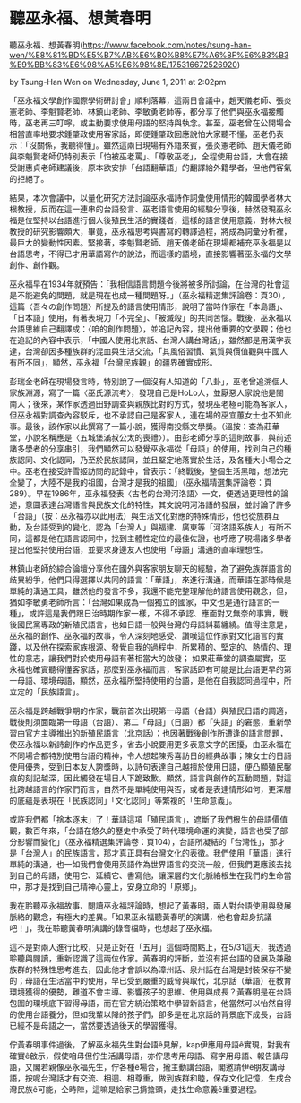 # 聽巫永福、想黃春明

聽巫永福、想黃春明(https://www.facebook.com/notes/tsung-han-wen/%E8%81%BD%E5%B7%AB%E6%B0%B8%E7%A6%8F%E6%83%B3%E9%BB%83%E6%98%A5%E6%98%8E/175316672526920)
 
by Tsung-Han Wen on Wednesday, June 1, 2011 at 2:02pm
 
「巫永福文學創作國際學術研討會」順利落幕，這兩日會議中，趙天儀老師、張炎憲老師、李魁賢老師、林鎮山老師、李敏勇老師等，都分享了他們與巫永福接觸時，巫老再三叮嚀，或主動要求使用母語的堅持與執念。甚至，巫老曾在公開場合相當直率地要求鍾肇政使用客家話，即便鍾肇政回應說怕大家聽不懂，巫老仍表示：「沒關係，我聽得懂」。雖然這兩日現場有外籍來賓，張炎憲老師、趙天儀老師與李魁賢老師仍特別表示「怕被巫老罵」、「尊敬巫老」，全程使用台語，大會在接受謝惠貞老師建議後，原本欲安排「台語翻華語」的翻譯給外籍學者，但他們客氣的拒絕了。
 
結果，本次會議中，以量化研究方法討論巫永福詩作詞彙使用情形的韓國學者林大根教授，反而在這一連串的台語發言、巫老語言使用的經驗分享後，赫然發現巫永福是位堅持以台語進行個人後殖民生活的實踐者，這樣的語言使用意義，對林大根教授的研究影響頗大，畢竟，巫永福思考與書寫的轉譯過程，將成為詞彙分析裡，最巨大的變動性因素。緊接著，李魁賢老師、趙天儀老師在現場都補充巫永福是以台語思考，不得已才用華語寫作的說法，而這樣的語境，直接影響著巫永福的文學創作、創作觀。
 
巫永福早在1934年就預告：「我相信語言問題今後將被多所討論，在台灣的社會這是不能避免的問題，就是現在也成一種問題呀。」（巫永福精選集評論卷：頁30），這篇〈吾々の創作問題〉所提及的語言使用情形，說明了當時作家在「本島語」、「日本語」使用，有著表現力「不完全」、「被滅殺」的共同苦惱。戰後，巫永福以台語思維自己翻譯成：〈咱的創作問題〉，並追記內容，提出他重要的文學觀；他也在追記的內容中表示，「中國人使用北京話、台灣人講台灣話」，雖然都是用漢字表達，台灣卻因多種族群的混血與生活交流，「其風俗習慣、氣質與價值觀與中國人有所不同」，顯然，巫永福「台灣民族觀」的疆界確實成形。
 
彭瑞金老師在現場發言時，特別說了一個沒有人知道的「八卦」，巫老曾追溯個人家族淵源，寫了一篇〈巫氏源流考〉，發現自己是HoLo人，並厭惡人家說他是閩南人；後來，某作家透過田野調查與親族比對的方式，發現巫老極可能為客家人，但巫永福對調查內容駁斥，也不承認自己是客家人，連在場的巫宜蕙女士也不知此事。最後，該作家以此撰寫了一篇小說，獲得南投縣文學獎。（溫按：查為莊華堂，小說名稱應是〈五城堡滿叔公太的喪禮〉）。由彭老師分享的這則故事，與前述諸多學者的分享串引，我們顯然可以發覺巫永福從「母語」的使用，找到自己的種族認同、文化認同，乃至於民族認同，並且堅定地落實於生活，及各種大小場合之中。巫老在接受許雪姬訪問的記錄中，曾表示：「終戰後，整個生活黑暗，想法完全變了，大陸不是我的祖國，台灣才是我的祖國」（巫永福精選集評論卷：頁289）。早在1986年，巫永福發表〈古老的台灣河洛語〉一文，便透過更理性的論述，意圖表達台灣語言與民族文化的特性，其文說明河洛語的發展，並討論了許多「台語」（按：巫永福亦以此用法）與生活文化對應的特殊情形，他也從族群互動，及台語受到的變化，認為「台灣人」與福建、廣東等「河洛語系族人」有所不同，這都是他在語言認同中，找到主體性定位的最佳佐證，也呼應了現場諸多學者提出他堅持使用台語，並要求身邊友人也使用「母語」溝通的直率理想性。
 
林鎮山老師於綜合論壇分享他在國外與客家朋友聊天的經驗，為了避免族群語言的歧異紛爭，他們只得選擇以共同的語言：「華語」，來進行溝通，而華語在那時候是單純的溝通工具，雖然他的發言不多，我還不能完整理解他的語言使用觀念，但，猶如李敏勇老師所言：「台灣如果成為一個獨立的國家，中文也是通行語言的一種」，或許這是我們跟日治時期作家一樣，不得不承認、應面對又無奈的事實，戰後國民黨專政的新殖民語言，也如日語一般與台灣的母語糾葛纏繞。值得注意是，巫永福的創作、巫永福的故事，令人深刻地感受、讚嘆這位作家對文化語言的實踐，以及他在探索家族根源、發覺自我的過程中，所累積的、堅定的、熱情的、理性的意志，讓我們對於使用母語有著相當大的啟發； 如果莊華堂的調查屬實，巫永福也確實聽得懂客家話，那麼對巫永福而言，客家話即有可能是比台語更早的第一母語、環境母語，顯然，巫永福所堅持使用的台語，是他在自我認同過程中，所立定的「民族語言」。
 
巫永福是跨越戰爭期的作家，戰前首次出現第一母語（台語）與殖民日語的調適，戰後則須面臨第一母語（台語）、第二「母語」（日語）都「失語」的窘態，重新學習由官方主導推出的新殖民語言（北京話）；也因著戰後創作所遭逢的語言問題，使巫永福以新詩創作的作品更多，省去小說要用更多表意文字的困擾，由巫永福在不同場合都特別使用台語的精神，令人想起陳秀喜訪日的經典故事；陳女士的日語使用優秀，受到日本友人誇獎時，以詩句表達自己越擅於使用日語，便凸顯殖民鑿痕的刻記越深，因此觸發在場日人下跪致歉。顯然，語言與創作的互動問題，對這批跨越語言的作家們而言，自然不是單純使用與否，或者是表達情形如何，更深層的底蘊是表現在「民族認同」「文化認同」等繁複的「生命意義」。 
 
或許我們都「捨本逐末」了！華語這項「殖民語言」，遮斷了我們根生的母語價值觀，數百年來，「台語在悠久的歷史中承受了時代環境命運的演變，語言也受了部分影響而變化」（巫永福精選集評論卷：頁104），台語所凝結的「台灣性」，那才是「台灣人」的民族語言，那才真正具有台灣文化的表徵。我們使用「華語」進行單純的溝通，也一如我們會使用英語作為世界語言的交流一般，但我們更應該去找到自己的母語，使用它、延續它、書寫他，讓深層的文化脈絡根生在我們的生命當中，那才是找到自己精神心靈上，安身立命的「原鄉」。
 
我在聆聽巫永福故事、閱讀巫永福評論時，想起了黃春明，兩人對台語使用與發展脈絡的觀念，有極大的差異。「如果巫永福聽黃春明的演講，他也會起身抗議吧！」，我在聆聽黃春明演講的錄音檔時，也想起了巫永福。
 
這不是對兩人進行比較，只是正好在「五月」這個時間點上，在5/31這天，我透過聆聽與閱讀，重新認識了這兩位作家。黃春明的評斷，並沒有把台語的發展及兼融族群的特殊性思考進去，因此他才會誤以為漳州話、泉州話在台灣是封裝保存不變的；母語在生活當中的使用，早已受到嚴重的威脅與取代，北京話（華語）在教育環境獲得的優勢，難道不會主導、影響孩子的思維、使用與成長？黃春明是在台語包圍的環境底下習得母語，而在官方統治策略中學習新語言，他當然可以怡然自得的使用台語養分，但如我輩以降的孩子們，卻多是在北京話的背景底下成長，台語已經不是母語之一，當然要透過後天的學習獲得。
 
佇黃春明事件過後，了解巫永福先生對台語ê見解，kap伊應用母語ê實現，對我有確實ê啟示，假使咱毋但佇生活講母語，亦佇思考用母語、寫字用母語、報告講母語，又閣若親像巫永福先生，佇各種ê場合，攏主動講台語，閣邀請伊ê朋友講母語，按呢台灣話才有交流、相迵、相尊重，做到族群和睦，保存文化記憶，生成台灣民族ê可能，仝時陣，這嘛是給家己揹擔頭，走找生命意義ê重要過程。
